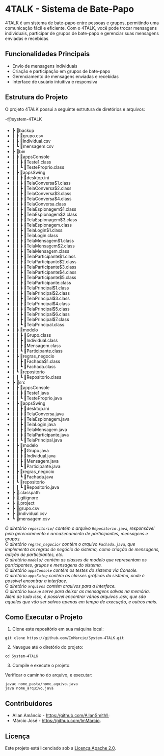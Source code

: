 # 4TALK - Sistema de Bate-Papo

4TALK é um sistema de bate-papo entre pessoas e grupos, permitindo uma comunicação fácil e eficiente. Com o 4TALK, você pode trocar mensagens individuais, participar de grupos de bate-papo e gerenciar suas mensagens enviadas e recebidas.

## Funcionalidades Principais

- Envio de mensagens individuais
- Criação e participação em grupos de bate-papo
- Gerenciamento de mensagens enviadas e recebidas
- Interface de usuário intuitiva e responsiva

## Estrutura do Projeto

O projeto 4TALK possui a seguinte estrutura de diretórios e arquivos:

-📦system-4TALK
- ┣ 📂backup
- ┃ ┣ 📜grupo.csv
- ┃ ┣ 📜individual.csv
- ┃ ┗ 📜mensagem.csv
- ┣ 📂bin
- ┃ ┣ 📂appsConsole
- ┃ ┃ ┣ 📜Teste1.class
- ┃ ┃ ┗ 📜TesteProprio.class
- ┃ ┣ 📂appsSwing
- ┃ ┃ ┣ 📜desktop.ini
- ┃ ┃ ┣ 📜TelaConversa$1.class
- ┃ ┃ ┣ 📜TelaConversa$2.class
- ┃ ┃ ┣ 📜TelaConversa$3.class
- ┃ ┃ ┣ 📜TelaConversa$4.class
- ┃ ┃ ┣ 📜TelaConversa.class
- ┃ ┃ ┣ 📜TelaEspionagem$1.class
- ┃ ┃ ┣ 📜TelaEspionagem$2.class
- ┃ ┃ ┣ 📜TelaEspionagem$3.class
- ┃ ┃ ┣ 📜TelaEspionagem.class
- ┃ ┃ ┣ 📜TelaLogin$1.class
- ┃ ┃ ┣ 📜TelaLogin.class
- ┃ ┃ ┣ 📜TelaMensagem$1.class
- ┃ ┃ ┣ 📜TelaMensagem$2.class
- ┃ ┃ ┣ 📜TelaMensagem.class
- ┃ ┃ ┣ 📜TelaParticipante$1.class
- ┃ ┃ ┣ 📜TelaParticipante$2.class
- ┃ ┃ ┣ 📜TelaParticipante$3.class
- ┃ ┃ ┣ 📜TelaParticipante$4.class
- ┃ ┃ ┣ 📜TelaParticipante$5.class
- ┃ ┃ ┣ 📜TelaParticipante.class
- ┃ ┃ ┣ 📜TelaPrincipal$1.class
- ┃ ┃ ┣ 📜TelaPrincipal$2.class
- ┃ ┃ ┣ 📜TelaPrincipal$3.class
- ┃ ┃ ┣ 📜TelaPrincipal$4.class
- ┃ ┃ ┣ 📜TelaPrincipal$5.class
- ┃ ┃ ┣ 📜TelaPrincipal$6.class
- ┃ ┃ ┣ 📜TelaPrincipal$7.class
- ┃ ┃ ┗ 📜TelaPrincipal.class
- ┃ ┣ 📂modelo
- ┃ ┃ ┣ 📜Grupo.class
- ┃ ┃ ┣ 📜Individual.class
- ┃ ┃ ┣ 📜Mensagem.class
- ┃ ┃ ┗ 📜Participante.class
- ┃ ┣ 📂regras_negocio
- ┃ ┃ ┣ 📜Fachada$1.class
- ┃ ┃ ┗ 📜Fachada.class
- ┃ ┗ 📂repositorio
- ┃ ┃ ┗ 📜Repositorio.class
- ┣ 📂src
- ┃ ┣ 📂appsConsole
- ┃ ┃ ┣ 📜Teste1.java
- ┃ ┃ ┗ 📜TesteProprio.java
- ┃ ┣ 📂appsSwing
- ┃ ┃ ┣ 📜desktop.ini
- ┃ ┃ ┣ 📜TelaConversa.java
- ┃ ┃ ┣ 📜TelaEspionagem.java
- ┃ ┃ ┣ 📜TelaLogin.java
- ┃ ┃ ┣ 📜TelaMensagem.java
- ┃ ┃ ┣ 📜TelaParticipante.java
- ┃ ┃ ┗ 📜TelaPrincipal.java
- ┃ ┣ 📂modelo
- ┃ ┃ ┣ 📜Grupo.java
- ┃ ┃ ┣ 📜Individual.java
- ┃ ┃ ┣ 📜Mensagem.java
- ┃ ┃ ┗ 📜Participante.java
- ┃ ┣ 📂regras_negocio
- ┃ ┃ ┗ 📜Fachada.java
- ┃ ┗ 📂repositorio
- ┃ ┃ ┗ 📜Repositorio.java
- ┣ 📜.classpath
- ┣ 📜.gitignore
- ┣ 📜.project
- ┣ 📜grupo.csv
- ┣ 📜individual.csv
- ┗ 📜mensagem.csv

_O diretório `repositorio/` contém o arquivo `Repositorio.java`, responsável pelo gerenciamento e armazenamento de participantes, mensagens e grupos._ <br>
_O diretório `regras_negocio/` contém o arquivo `Fachada.java`, que implementa as regras de negócio do sistema, como criação de mensagens, adição de participantes, etc._ <br>
_O diretório `modelo/` contém as classes de modelo que representam os participantes, grupos e mensagens do sistema._ <br>
_O diretório `appsConsole` contém os testes do sistema via Console._ <br>
_O diretório `appsSwing` contém as classes gráficas  do sistema, onde é possível encontrar a interface._ <br>
_O diretório `arquivos` contém arquivos para a interface._ <br>
_O diretório `backup` serve para deixar as mensagens salvas na memória._ <br>
_Além de tudo isso, é possível encontrar vários arquivos .csv, que são aqueles que vão ser salvos apenas em tempo de execução, e outros mais._ <br>

## Como Executar o Projeto

1. Clone este repositório em sua máquina local:

```git clone https://github.com/ImMarcio/System-4TALK.git```

2. Navegue até o diretório do projeto:

```cd System-4TALK```

3. Compile e execute o projeto:

<p>Verificar o caminho do arquivo, e executar:</p>

```javac nome_pasta/nome_aquivo.java``` <br>
```java nome_arquivo.java```

## Contribuidores

- Allan Amâncio - https://github.com/AllanSmithll;
- Márcio José - https://github.com/ImMarcio.

## Licença

Este projeto está licenciado sob a [Licença Apache 2.0](https://www.apache.org/licenses/LICENSE-2.0).